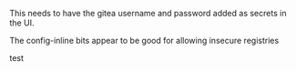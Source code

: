 This needs to have the gitea username and password added as secrets
in the UI.

The config-inline bits appear to be good for allowing insecure registries

test
